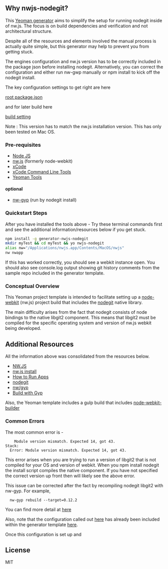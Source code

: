 
## Why nwjs-nodegit?

This [Yeoman generator](http://yeoman.io/) aims to simplify the setup for running nodegit inside of nw.js. 
The focus is on build dependencies and verification and not architectural structure.

Despite all of the resources and elements involved the manual process is actually quite simple, but this generator may help to 
prevent you from getting stuck.

The engines configuration and nw.js version has to be correctly included in the package json before installing nodegit. Alternatively, you can 
correct the configuration and either run nw-gwp manually or npm install to kick off the nodegit install.

The key configuration settings to get right are here 

[root package.json](https://github.com/pebanfield/generator-nwjs-nodegit/blob/master/generators/app/templates/_package.json#L12)

and for later build here

[build setting](https://github.com/pebanfield/generator-nwjs-nodegit/blob/master/generators/app/templates/Gulpfile.js#L8)

Note : This version has to match the nw.js installation version. This has only been tested on Mac OS. 

### Pre-requisites

- [Node JS](https://nodejs.org/)
- [nw.js](https://github.com/nwjs/nw.js/) (formerly node-webkit)
- [xCode](https://developer.apple.com/xcode/downloads/) 
- [xCode Command Line Tools](https://developer.apple.com/library/ios/documentation/DeveloperTools/Conceptual/WhatsNewXcode/Articles/xcode_4_3.html#//apple_ref/doc/uid/1006-SW2)
- [Yeoman Tools](http://yeoman.io/learning/index.html)

#### optional 
  
  - [nw-gyp](https://github.com/nwjs/nw.js/wiki/Build-native-modules-with-nw-gyp) (run by nodegit install)
  
### Quickstart Steps 

After you have installed the tools above - Try these terminal commands first and see the additional information/resources below if you get stuck.

```bash
npm install -g generator-nwjs-nodegit
mkdir myTest && cd myTest && yo nwjs-nodegit
alias nw="/Applications/nwjs.app/Contents/MacOS/nwjs"
nw nwapp
```

If this has worked correctly, you should see a webkit instance open. You should also see console.log output showing
git history comments from the sample repo included in the generator template.

### Conceptual Overview

This Yeoman project template is intended to facilitate setting up a [node-webkit](http://nwjs.io/) (nw.js) project
build that includes the [nodegit](http://www.nodegit.org/) native library.

The main difficulty arises from the fact that nodegit consists of node bindings to the native libgit2 component. This means that
libgit2 must be compiled for the specific operating system and version of nw.js webkit being developed. 


## Additional Resources

All the information above was consolidated from the resources below.

- [NW.JS](http://nwjs.io/)
- [nw.js install](http://www.nodegit.org/guides/install/nw.js/)
- [How to Run Apps](https://github.com/nwjs/nw.js/wiki/How-to-run-apps)
- [nodegit](http://www.nodegit.org/)
- [nw/gyp](https://github.com/nwjs/nw-gyp)
- [Build with Gyp](https://github.com/nwjs/nw.js/wiki/Build-native-modules-with-nw-gyp)

Also, the Yeoman template includes a gulp build that includes [node-webkit-builder](https://github.com/mllrsohn/node-webkit-builder)

### Common Errors 

The most common error is -

```Message:
    Module version mismatch. Expected 14, got 43.
Stack:
  Error: Module version mismatch. Expected 14, got 43.
```

This error arises when you are trying to run a version of libgit2 that is not
compiled for your OS and version of webkit. When you npm install nodegit the install 
script compiles the native component. If you have not specified the correct version up front 
then will likely see the above error.

This issue can be corrected after the fact by recompiling nodegit libgit2 with nw-gyp. For example, 

```
  nw-gyp rebuild --target=0.12.2
```

You can find more detail at [here](https://github.com/nodegit/nodegit#nwjs-node-webkit)

Also, note that the configuration called out [here](http://www.nodegit.org/guides/install/nw.js/) has already been included 
within the generator template [here](https://github.com/pebanfield/generator-nwjs-nodegit/blob/master/generators/app/templates/_package.json#L11).

Once this configuration is set up and 

## License

MIT
